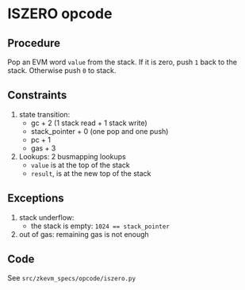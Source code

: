 # ISZERO opcode

## Procedure

Pop an EVM word `value` from the stack. If it is zero, push `1` back to the stack. Otherwise push `0` to stack.

## Constraints

1. state transition:
   - gc + 2 (1 stack read + 1 stack write)
   - stack_pointer + 0 (one pop and one push)
   - pc + 1
   - gas + 3
2. Lookups: 2 busmapping lookups
   - `value` is at the top of the stack
   - `result`, is at the new top of the stack

## Exceptions

1. stack underflow:
   - the stack is empty: `1024 == stack_pointer`
2. out of gas: remaining gas is not enough

## Code

See `src/zkevm_specs/opcode/iszero.py`
